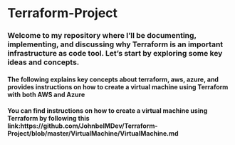 # Terraform-Project

<h3> Welcome to my repository where I’ll be documenting, implementing, and discussing why Terraform is an important infrastructure as code tool. Let’s start by exploring some key ideas and concepts.</h3>

<h4>The following explains key concepts about terraform, aws, azure, and provides instructions on how to create a virtual machine using Terraform with both AWS and Azure </h4>
<h4>You can find instructions on how to create a virtual machine using Terraform by following this link:https://github.com/JohnbelMDev/Terraform-Project/blob/master/VirtualMachine/VirtualMachine.md <h4>

